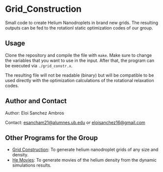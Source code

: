 # Grid_Construction
Small code to create Helium Nanodroplets in brand new grids. The resulting outputs can be fed to the rotationl static optimization codes of our group. 

## Usage
Clone the repository and compile the file with ```make```. Make sure to change the variables that you want to use in the input. After that, the program can be executed via ```./grid_constr.x```.

The resulting file will not be readable (binary) but will be compatible to be used directly with the optimization calculations of the rotational relaxation codes.

## Author and Contact
Author: Eloi Sanchez Ambros

Contact: esancham21@alumnes.ub.edu or eloisanchez16@gmail.com

## Other Programs for the Group
- [Grid Construction](https://github.com/EloiSanchez/Grid_Construction): To generate helium nanodroplet grids of any size and density.
- [He Movies](https://github.com/EloiSanchez/He_Movies): To generate movies of the helium density from the dynamic simulations results.
